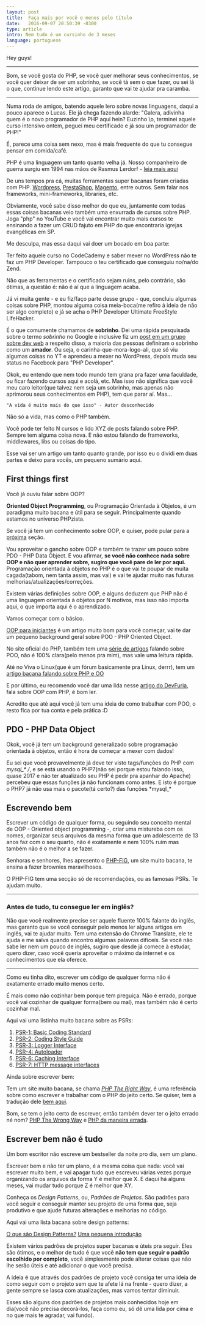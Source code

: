 ```yaml
---
layout: post
title:  Faça mais por você e menos pelo título
date:   2016-09-07 20:50:39 -0300
type: article
intro: Nem tudo é um cursinho de 3 meses
language: portuguese
---
```


Hey guys!

---------------

Bom, se você gosta do PHP, se você quer melhorar seus conhecimentos, se você quer deixar de ser um sobrinho, se você tá sem o que fazer, ou sei lá o que, continue lendo este artigo, garanto que vai te ajudar pra caramba.

---------------

Numa roda de amigos, batendo aquele lero sobre novas linguagens, daqui a pouco aparece o Lucas. Ele já chega fazendo alarde: "Galera, adivinha quem é o novo programador de PHP aqui hein? Euzinho \o, terminei aquele curso intensivo ontem, peguei meu certificado e já sou um programador de PHP!"

É, parece uma coisa sem nexo, mas é mais frequente do que tu consegue pensar em comida/café.

PHP é uma linguagem um tanto quanto velha já. Nosso companheiro de guerra surgiu em 1994 nas mãos de Rasmus Lerdorf - [leia mais aqui](http://php.net/manual/en/history.php.php)

De uns tempos pra cá, muitas ferramentas super bacanas foram criadas com PHP. [Wordpress](https://wordpress.org/), [PrestaShop](https://www.prestashop.com/pt/), [Magento](https://magento.com/), entre outros. Sem falar nos frameworks, mini-frameworks, libraries, etc.

Obviamente, você sabe disso melhor do que eu, juntamente com todas essas coisas bacanas veio também uma enxurrada de cursos sobre PHP. Joga "php" no YouTube e você vai encontrar muito mais cursos te ensinando a fazer um CRUD fajuto em PHP do que encontraria igrejas evangélicas em SP.

Me desculpa, mas essa daqui vai doer um bocado em boa parte:

Ter feito aquele curso no CodeCademy e saber mexer no WordPress não te faz um PHP Developer. Tampouco o teu certificado que conseguiu no/na/do Zend.

Não que as ferramentas e o certificado sejam ruins, pelo contrário, são ótimas, a questão é: não é aí que a linguagem acaba.

Já vi muita gente - e eu fiz/faço parte desse grupo - que, concluiu algumas coisas sobre PHP, montou alguma coisa meia-boca(me refiro à ideia de não ser algo completo) e já se acha o PHP Developer Ultimate FreeStyle LifeHacker. 

É o que comumente chamamos de **sobrinho**. Dei uma rápida pesquisada sobre o termo *sobrinho* no Google e inclusive fiz um [post em um grupo sobre dev web](https://www.facebook.com/groups/desenvolvimentoweb/permalink/1191013837623720/) a respeito disso, a maioria das pessoas definiram o sobrinho como um **amador**. Ou seja, o carinha-que-mora-logo-ali, que só viu algumas coisas no YT e aprendeu a mexer no WordPress, depois muda seu status no Facebook para "PHP Developer".

Okok, eu entendo que nem todo mundo tem grana pra fazer uma faculdade, ou ficar fazendo cursos aqui e acolá, etc. Mas isso não significa que você meu caro leitor(que talvez nem seja um sobrinho, mas apenas não aprimorou seus conhecimentos em PHP), tem que parar aí. Mas...

	"A vida é muito mais do que isso" - Autor desconhecido

Não só a vida, mas como o PHP também.

Você pode ter feito N cursos e lido XYZ de posts falando sobre PHP. Sempre tem alguma coisa nova. E não estou falando de frameworks, middlewares, libs ou coisas do tipo.

Esse vai ser um artigo um tanto quanto grande, por isso eu o dividi em duas partes e deixo para vocês, um pequeno sumário aqui.

## First things first

Você já ouviu falar sobre OOP? 

**Oriented Object Programming**, ou Programação Orientada à Objetos, é um paradigma muito bacana e útil para se seguir. Principalmente quando estamos no universo PHPzista.

Se você já tem um conhecimento sobre OOP, e quiser, pode pular para a [próxima](#writing-well) seção.

Vou aproveitar o gancho sobre OOP e também te trazer um pouco sobre PDO - PHP Data Object. E vou afirmar, **se você não conhece nada sobre OOP e não quer aprender sobre, sugiro que você pare de ler por aqui.** Programação orientada à objetos no PHP é o que vai te poupar de muita cagada(tabom, nem tanta assim, mas vai) e vai te ajudar muito nas futuras melhorias/atualizações/correções.

Existem várias definições sobre OOP, e alguns deduzem que PHP não é uma linguagem orientada à objetos por N motivos, mas isso não importa aqui, o que importa aqui é o aprendizado.

Vamos começar com o básico.

[OOP para iniciantes](http://code.tutsplus.com/pt/tutorials/object-oriented-php-for-beginners--net-12762) é um artigo muito bom para você começar, vai te dar um pequeno background geral sobre POO - PHP Oriented Object.

No site oficial do PHP, também tem uma [série de artigos](http://php.net/manual/pt_BR/language.oop5.php) falando sobre POO, não é 100% clara(pelo menos pra mim), mas vale uma leitura rápida.

Até no Viva o Linux(que é um fórum basicamente pra Linux, derrr), tem um [artigo bacana falando sobre PHP e OO](https://www.vivaolinux.com.br/artigo/PHP-Orientado-a-Objetos-Para-quem-esta-comecando)

E por último, eu recomendo você dar uma lida nesse [artigo do DevFuria](http://www.devfuria.com.br/php/oop-primeiro-contato/), fala sobre OOP com PHP, é bom ler.

Acredito que até aqui você já tem uma ideia de como trabalhar com POO, o resto fica por tua conta e pela prática :D

## PDO - PHP Data Object

Okok, você já tem um background generalizado sobre programação orientada à objetos, então é hora de começar a mexer com dados!

Eu sei que você provavelmente já deve ter visto tags/funções do PHP com *mysql_\* /*, e se está usando o PHP7(não sei porque estou falando isso, quase 2017 e não ter atualizado seu PHP é pedir pra apanhar do Apache) percebeu que essas funções já não funcionam como antes. E isto é porque o PHP7 já não usa mais o pacote(tá certo?) das funções *mysql_\*

## Escrevendo bem

Escrever um código de qualquer forma, ou seguindo seu conceito mental de OOP - Oriented object programming -, criar uma mistureba com os nomes, organizar seus arquivos da mesma forma que um adolescente de 13 anos faz com o seu quarto, não é exatamente e nem 100% ruim mas também não é o melhor a se fazer.

Senhoras e senhores, lhes apresento o [PHP-FIG](http://www.php-fig.org/), um site muito bacana, te ensina a fazer brownies maravilhosos.

O PHP-FIG tem uma secção só de recomendações, ou as famosas PSRs. Te ajudam muito.

---------------

### Antes de tudo, tu consegue ler em inglês?

Não que você realmente precise ser aquele fluente 100% falante do inglês, mas garanto que se você conseguir pelo menos ler alguns artigos em inglês, vai te ajudar muito. Tem uma extensão do Chrome Translate, ele te ajuda e me salva quando encontro algumas palavras dificeís. Se você não sabe ler nem um pouco de inglês, sugiro que desde já comece à estudar, quero dizer, caso você queria aproveitar o máximo da internet e os conhecimentos que ela oferece.

---------------

Como eu tinha dito, escrever um código de qualquer forma não é exatamente errado muito menos certo.

É mais como não cozinhar bem porque tem preguiça. Não é errado, porque você vai cozinhar de qualquer forma(bem ou mal), mas também não é certo cozinhar mal.

Aqui vai uma listinha muito bacana sobre as PSRs:

1. [PSR-1: Basic Coding Standard](http://www.php-fig.org/psr/psr-1/)
1. [PSR-2: Coding Style Guide](http://www.php-fig.org/psr/psr-2/)
1. [PSR-3: Logger Interface](http://www.php-fig.org/psr/psr-3/)
1. [PSR-4: Autoloader](http://www.php-fig.org/psr/psr-4/)
1. [PSR-6: Caching Interface](http://www.php-fig.org/psr/psr-6/)
1. [PSR-7: HTTP message interfaces](http://www.php-fig.org/psr/psr-7/)

Ainda sobre escrever bem:

Tem um site muito bacana, se chama *[PHP The Right Way](http://www.phptherightway.com/)*, é uma referência sobre como escrever e trabalhar com o PHP do jeito certo. Se quiser, tem a tradução dele [bem aqui](http://br.phptherightway.com/).

Bom, se tem o jeito certo de escrever, então também dever ter o jeito errado né nom? [PHP The Wrong Way](http://www.phpthewrongway.com/) e [PHP da maneira errada](http://www.phpthewrongway.com/pt_br/).

## Escrever bem não é tudo

Um bom escritor não escreve um bestseller da noite pro dia, sem um plano. 

Escrever bem e não ter um plano, é a mesma coisa que nada: você vai escrever muito bem, e vai apagar tudo que escreveu várias vezes porque organizando os arquivos da forma Y é melhor que X. E daqui há alguns meses, vai mudar tudo porque Z é melhor que XY.

Conheça os *Design Patterns*, ou, *Padrões de Projetos*. São padrões para você seguir e conseguir manter seu projeto de uma forma que, seja produtivo e que ajude futuras alterações e melhorias no código.

Aqui vai uma lista bacana sobre design patterns:

[O que são Design Patterns?](http://www.princiweb.com.br/blog/programacao/design-patterns/o-que-sao-design-patterns.html)
[Uma pequena introdução](http://www.devmedia.com.br/introducao-design-pattern/18838)

Existem vários padrões de projetos super bacanas e úteis pra seguir. Eles são ótimos, e o melhor de tudo é que você **não tem que seguir o padrão escolhido por completo**, você simplesmente pode alterar coisas que não lhe serão úteis e até adicionar o que você precisa.

A ideia é que através dos padrões de projeto você consiga ter uma ideia de como seguir com o projeto sem que te afete lá na frente - quero dizer, a gente sempre se lasca com atualizações, mas vamos tentar diminuir.

Esses são alguns dos padrões de projetos mais conhecidos hoje em dia(você não precisa decorá-los, faça como eu, só dê uma lida por cima e no que mais te agradar, vai fundo).
